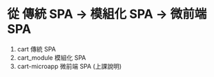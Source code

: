 # 從 傳統 SPA -> 模組化 SPA -> 微前端 SPA
1. cart 傳統 SPA
2. cart_module 模組化 SPA
3. cart-microapp 微前端 SPA (上課說明)
